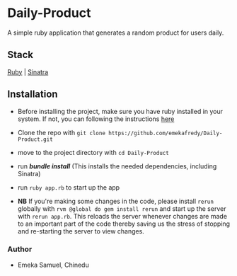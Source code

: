 # Daily-Product
A simple ruby application that generates a random product for users daily.

## Stack
[Ruby](https://www.ruby-lang.org/en/)     \|
[Sinatra](http://sinatrarb.com/documentation.html)

## Installation

- Before installing the project, make sure you have ruby installed in your system. If not, you can following the instructions [here](https://www.ruby-lang.org/en/documentation/installation/)
- Clone the repo with `git clone https://github.com/emekafredy/Daily-Product.git`
- move to the project directory with `cd Daily-Product`
- run **_bundle install_** (This installs the needed dependencies, including Sinatra)
- run `ruby app.rb` to start up the app

- **NB** If you're making some changes in the code, please install `rerun` globally with `rvm @global do gem install rerun` and start up the server with `rerun app.rb`. This reloads the server whenever changes are made to an important part of the code thereby saving us the stress of stopping and re-starting the server to view changes.

### Author
- Emeka Samuel, Chinedu
